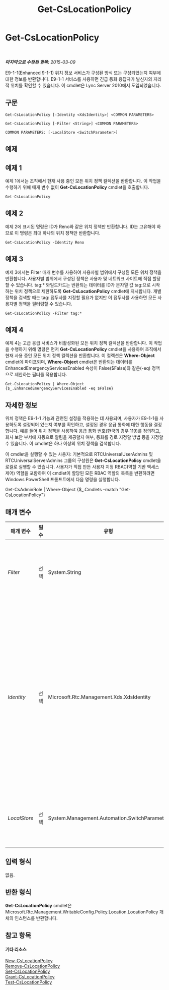 ﻿---
title: Get-CsLocationPolicy
TOCTitle: Get-CsLocationPolicy
ms:assetid: d338af1b-3865-4010-a7fc-d5841c515ae6
ms:mtpsurl: https://technet.microsoft.com/ko-kr/library/Gg398911(v=OCS.15)
ms:contentKeyID: 49305134
ms.date: 08/10/2015
mtps_version: v=OCS.15
ms.translationtype: HT
---

# Get-CsLocationPolicy

 

_**마지막으로 수정된 항목:** 2015-03-09_

E9-1-1(Enhanced 9-1-1) 위치 정보 서비스가 구성된 방식 또는 구성되었는지 여부에 대한 정보를 반환합니다. E9-1-1 서비스를 사용하면 긴급 통화 응답자가 발신자의 지리적 위치를 확인할 수 있습니다. 이 cmdlet은 Lync Server 2010에서 도입되었습니다.

## 구문

    Get-CsLocationPolicy [-Identity <XdsIdentity>] <COMMON PARAMETERS>

    Get-CsLocationPolicy [-Filter <String>] <COMMON PARAMETERS>

    COMMON PARAMETERS: [-LocalStore <SwitchParameter>]

## 예제

## 예제 1

예제 1에서는 조직에서 현재 사용 중인 모든 위치 정책 컬렉션을 반환합니다. 이 작업을 수행하기 위해 매개 변수 없이 **Get-CsLocationPolicy** cmdlet을 호출합니다.

    Get-CsLocationPolicy

## 예제 2

예제 2에 표시된 명령은 ID가 Reno와 같은 위치 정책만 반환합니다. ID는 고유해야 하므로 이 명령은 최대 하나의 위치 정책만 반환합니다.

    Get-CsLocationPolicy -Identity Reno

## 예제 3

예제 3에서는 Filter 매개 변수를 사용하여 사용자별 범위에서 구성된 모든 위치 정책을 반환합니다. 사용자별 범위에서 구성된 정책은 사용자 및 네트워크 사이트에 직접 할당할 수 있습니다. tag:\* 와일드카드는 반환되는 데이터를 ID가 문자열 값 tag:으로 시작하는 위치 정책으로 제한하도록 **Get-CsLocationPolicy** cmdlet에 지시합니다. 개별 정책을 검색할 때는 tag: 접두사를 지정할 필요가 없지만 이 접두사를 사용하면 모든 사용자별 정책을 필터링할 수 있습니다.

    Get-CsLocationPolicy -Filter tag:*

## 예제 4

예제 4는 고급 응급 서비스가 비활성화된 모든 위치 정책 컬렉션을 반환합니다. 이 작업을 수행하기 위해 명령은 먼저 **Get-CsLocationPolicy** cmdlet을 사용하여 조직에서 현재 사용 중인 모든 위치 정책 컬렉션을 반환합니다. 이 컬렉션은 **Where-Object** cmdlet에 파이프되며, **Where-Object** cmdlet은 반환되는 데이터를 EnhancedEmergencyServicesEnabled 속성이 False($False)와 같은(-eq) 정책으로 제한하는 필터를 적용합니다.

    Get-CsLocationPolicy | Where-Object {$_.EnhancedEmergencyServicesEnabled -eq $False}

## 자세한 정보

위치 정책은 E9-1-1 기능과 관련된 설정을 적용하는 데 사용되며, 사용자가 E9-1-1을 사용하도록 설정되어 있는지 여부를 확인하고, 설정된 경우 응급 통화에 대한 행동을 결정합니다. 예를 들어 위치 정책을 사용하여 응급 통화 번호(한국의 경우 119)를 정의하고, 회사 보안 부서에 자동으로 알림을 제공할지 여부, 통화를 경로 지정할 방법 등을 지정할 수 있습니다. 이 cmdlet은 하나 이상의 위치 정책을 검색합니다.

이 cmdlet을 실행할 수 있는 사용자: 기본적으로 RTCUniversalUserAdmins 및 RTCUniversalServerAdmins 그룹의 구성원은 **Get-CsLocationPolicy** cmdlet을 로컬로 실행할 수 있습니다. 사용자가 직접 만든 사용자 지정 RBAC(역할 기반 액세스 제어) 역할을 포함하여 이 cmdlet이 할당된 모든 RBAC 역할의 목록을 반환하려면 Windows PowerShell 프롬프트에서 다음 명령을 실행합니다.

Get-CsAdminRole | Where-Object {$\_.Cmdlets –match "Get-CsLocationPolicy"}

## 매개 변수


<table>
<colgroup>
<col style="width: 25%" />
<col style="width: 25%" />
<col style="width: 25%" />
<col style="width: 25%" />
</colgroup>
<thead>
<tr class="header">
<th>매개 변수</th>
<th>필수</th>
<th>유형</th>
<th>설명</th>
</tr>
</thead>
<tbody>
<tr class="odd">
<td><p><em>Filter</em></p></td>
<td><p>선택</p></td>
<td><p>System.String</p></td>
<td><p>와일드카드 문자열과 일치하는 정책 ID 값을 기준으로 위치 정책을 검색할 와일드카드 문자가 포함된 문자열입니다.</p></td>
</tr>
<tr class="even">
<td><p><em>Identity</em></p></td>
<td><p>선택</p></td>
<td><p>Microsoft.Rtc.Management.Xds.XdsIdentity</p></td>
<td><p>검색할 위치 정책의 고유 식별자입니다. 전역 위치 정책을 검색하려면 Global 값을 사용하십시오. 사이트 범위에서 만들어진 정책의 경우 이 값은 site:&lt;사이트 이름&gt; 형식으로 지정됩니다. 여기서 사이트 이름은 Lync Server 배포에 정의된 사이트 이름입니다(예: site:Redmond). 사용자별 범위에서 만들어진 정책의 경우 이 값은 단순히 해당 정책의 이름(예: Reno)입니다.</p></td>
</tr>
<tr class="odd">
<td><p><em>LocalStore</em></p></td>
<td><p>선택</p></td>
<td><p>System.Management.Automation.SwitchParameter</p></td>
<td><p>중앙 관리 저장소 자체가 아니라 중앙 관리 저장소의 로컬 복제본에서 위치 정책 정보를 검색합니다.</p></td>
</tr>
</tbody>
</table>


## 입력 형식

없음.

## 반환 형식

**Get-CsLocationPolicy** cmdlet은 Microsoft.Rtc.Management.WritableConfig.Policy.Location.LocationPolicy 개체의 인스턴스를 반환합니다.

## 참고 항목

#### 기타 리소스

[New-CsLocationPolicy](new-cslocationpolicy.md)  
[Remove-CsLocationPolicy](remove-cslocationpolicy.md)  
[Set-CsLocationPolicy](set-cslocationpolicy.md)  
[Grant-CsLocationPolicy](grant-cslocationpolicy.md)  
[Test-CsLocationPolicy](test-cslocationpolicy.md)

